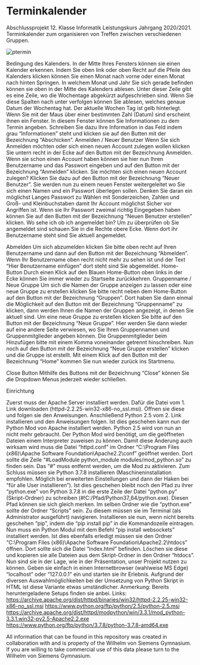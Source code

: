 # Terminkalender
Abschlussprojekt 12. Klasse Informatik Leistungskurs Jahrgang 2020/2021. Terminkalender zum organisieren von Treffen zwischen verschiedenen Gruppen.

![ptermin](https://user-images.githubusercontent.com/84377096/127129575-48702db7-02dc-4300-af62-c7e37dda24d7.PNG)


Bedingung des Kalenders.
In der Mitte Ihres Fensters können sie einen Kalender erkennen. Indem Sie oben link oder oben Recht auf die Pfeile des Kalenders klicken können Sie einen Monat nach vorne oder einen Monat nach hinten Springen. In welchem Monat und Jahr Sie sich gerade befinden können sie oben in der Mitte des Kalenders ablesen. Unter dieser Zeile gibt es eine Zeile, wo die Wochentage abgekürzt aufgeschrieben sind. Wenn Sie diese Spalten nach unter verfolgen können Sie ablesen, welches genaue Datum der Wochentag hat. Der aktuelle Wochen Tag ist gelb hinterlegt. Wenn Sie mit der Maus über einer bestimmten Zahl (Datum) sind erscheint ihnen ein Fenster. In diesem Fenster können Sie Informationen zu dem Termin angeben. Schreiben Sie dazu Ihre Information in das Feld indem grau “Informationen” steht und klicken sie auf den Butten mit der Bezeichnung “Abschicken”.
Anmelden / Neuer Benutzer 
Wenn Sie sich Anmelden möchten oder sich einen neuen Account zulegen wollen klicken Sie untern recht in der Ecke auf den Button mit der Bezeichnung Anmelden. Wenn sie schon einen Account haben können sie hier nun Ihren Benutzername und das Passwort eingeben und auf den Button mit der Bezeichnung “Anmelden” klicken.
Sie möchten sich einen neuen Account zulegen? 
Klicken Sie dazu auf den Button mit der Bezeichnung “Neuer Benutzer”. Sie werden nun zu einem neuen Fenster weitergeleitet wo Sie sich einen Namen und ein Passwort überlegen sollen. Denken Sie daran ein möglichst Langes Passwort zu Wählen mit Sonderzeichen, Zahlen und Groß- und Kleinbuchstaben damit Ihr Account möglichst Sicher vor Angriffen ist. Wenn sie Ihr Passwort zweimal richtig Eingegeben haben können Sie auf den Butten mit der Bezeichnung “Neuen Benutzer erstellen” klicken. 
Wo sehe ich ob ich angemeldet bin?
Um zu überprüfen ob Sie angemeldet sind schauen Sie in die Rechte obere Ecke. Wenn dort ihr Benutzername steht sind Sie aktuell angemeldet.

Abmelden
Um sich abzumelden klicken Sie bitte oben recht auf Ihren Benutzername und dann auf den Button mit der Bezeichnung “Abmelden”. Wenn Ihr Benutzername oben recht nicht mehr zu sehen ist und der Text “Hier Benutzername einfügen” dort steht sind Sie abgemeldet.
Home-Button
Durch einen Klick auf den Blauen Home-Button oben links in der Ecke können Sie immer wieder zu Startseite zurückkehren.
Gruppenname / Neue Gruppe 
Um sich die Namen der Gruppe anzeigen zu lassen oder eine neue Gruppe zu erstellen klicken Sie bitte recht neben dem Home-Button auf den Button mit der Bezeichnung “Gruppen”. Dort haben Sie dann einmal die Möglichkeit auf den Button mit der Bezeichnung “Gruppenname” zu klicken, dann werden Ihnen die Namen der Gruppen angezeigt, in denen Sie aktuell sind. Um eine neue Gruppe zu erstellen klicken Sie bitte auf den Button mit der Bezeichnung “Neue Gruppe”. Hier werden Sie dann wieder auf eine andere Seite verwiesen, wo Sie Ihren Gruppennamen und Gruppenmitglieder angeben können. Die Gruppenmitglieder beim Hinzufügen bitte mit einem Komma voneinander getrennt hinschreiben. Nun noch auf den Button mit der Bezeichnung “Neue Gruppe erstellen” klicken und die Gruppe ist erstellt. Mit einem Klick auf den Button mit der Bezeichnung “Home” kommen Sie nun wieder zurück ins Startmenu.

Close Button
Mithilfe des Buttons mit der Bezeichnung “Close” können Sie die Dropdown Menus jederzeit wieder schließen.

Einrichtung

Zuerst muss der Apache Server installiert werden. Dafür die Datei vom 1. Link downloaden (httpd-2.2.25-win32-x86-no_ssl.msi). Öffnen sie diese und folgen sie den Anweisungen.
Anschließend Python 2.5 vom 2. Link installieren und den Anweisungen folgen. Ist dies geschehen kann nun der Python Mod von Apache installiert werden. Python 2.5 wird von nun an nicht mehr gebraucht. Der Python Mod wird benötigt, um die geöffneten Dateien einem Interpreter zuweisen zu können. Damit diese Änderung auch wirksam wird muss die Datei “httpd.conf” im Ordner “C:\Program Files (x86)\Apache Software Foundation\Apache2.2\conf” geöffnet werden. Dort sollte die Zeile “#LoadModule python_module modules/mod_python.so” zu finden sein. Das “#” muss entfernt werden, um die Mod zu aktivieren. 
Zum Schluss müssen sie Python 3.7.8 installieren (Maschineninstallation empfohlen. Möglich bei erweiterten Einstellungen und dann der Haken bei “für alle User installieren”). Ist dies geschehen bleibt noch den Pfad zu ihrer “python.exe” von Python 3.7.8 in die erste Zeile der Datei “python.py” (Skript-Ordner) zu schreiben (#!C:/Pfad/Python37_64/python.exe). Diesen Pfad können sie sich gleich merken. Im selben Ordner wie die “python.exe” sollte der Ordner “Scripts” sein. Zu diesem müssen sie im Terminal (als Administrator ausgeführt) navigieren. Installieren sie nun, wenn nicht bereits geschehen “pip”, indem die “pip install pip” in die Kommandozeile eintragen. Nun muss ein Python Modul mit dem Befehl “pip install websockets” installiert werden. 
Ist dies ebenfalls erledigt müssen sie den Ordner “C:\Program Files (x86)\Apache Software Foundation\Apache2.2\htdocs” öffnen. Dort sollte sich die Datei “index.html” befinden. Löschen sie diese und kopieren sie alle Dateien aus dem Skript-Ordner in den Ordner “htdocs”. Nun sind sie in der Lage, wie in der Präsentation, unser Projekt nutzen zu können. Geben sie einfach in einen Internetbrowser (wahlweise MS Edge) “localhost” oder “127.0.0.1” ein und starten sie ihr Erlebnis. Aufgrund der diversen Auswahlmöglichkeiten bei der Umsetzung von Python Skript in HTML ist diese Variante etwas umständlicher. 
Anmerkung: Bereits heruntergeladene Setups finden sie anbei.
Links:
https://archive.apache.org/dist/httpd/binaries/win32/httpd-2.2.25-win32-x86-no_ssl.msi
https://www.python.org/ftp/python/2.5/python-2.5.msi
https://archive.apache.org/dist/httpd/modpython/win/3.3.1/mod_python-3.3.1.win32-py2.5-Apache2.2.exe
https://www.python.org/ftp/python/3.7.8/python-3.7.8-amd64.exe


All information that can be found in this repository was created in collaboration with and is property of the Wilhelm von Siemens Gymnasium. 
If you are willing to take commercial use of this data please turn to the Wilhelm von Siemens Gymnasium.
